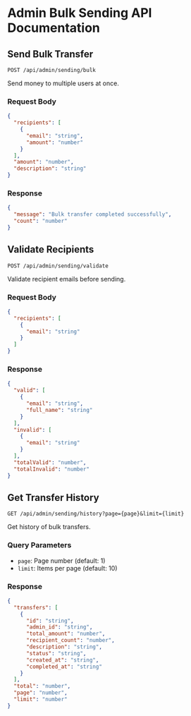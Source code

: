 # Admin Bulk Sending API Documentation

## Send Bulk Transfer
`POST /api/admin/sending/bulk`

Send money to multiple users at once.

### Request Body
```json
{
  "recipients": [
    {
      "email": "string",
      "amount": "number"
    }
  ],
  "amount": "number",
  "description": "string"
}
```

### Response
```json
{
  "message": "Bulk transfer completed successfully",
  "count": "number"
}
```

## Validate Recipients
`POST /api/admin/sending/validate`

Validate recipient emails before sending.

### Request Body
```json
{
  "recipients": [
    {
      "email": "string"
    }
  ]
}
```

### Response
```json
{
  "valid": [
    {
      "email": "string",
      "full_name": "string"
    }
  ],
  "invalid": [
    {
      "email": "string"
    }
  ],
  "totalValid": "number",
  "totalInvalid": "number"
}
```

## Get Transfer History
`GET /api/admin/sending/history?page={page}&limit={limit}`

Get history of bulk transfers.

### Query Parameters
- `page`: Page number (default: 1)
- `limit`: Items per page (default: 10)

### Response
```json
{
  "transfers": [
    {
      "id": "string",
      "admin_id": "string",
      "total_amount": "number",
      "recipient_count": "number",
      "description": "string",
      "status": "string",
      "created_at": "string",
      "completed_at": "string"
    }
  ],
  "total": "number",
  "page": "number",
  "limit": "number"
}
```
